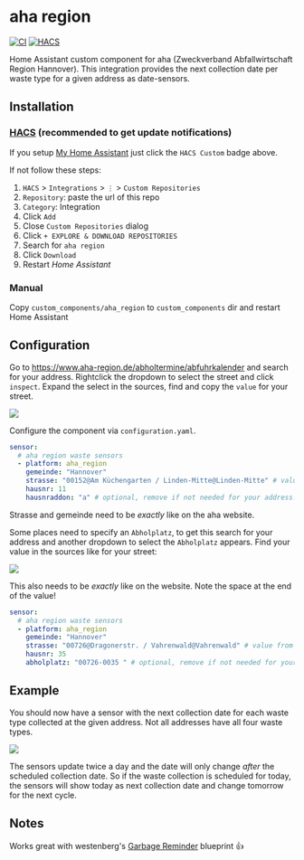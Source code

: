 # aha region
[![CI](https://github.com/flabbamann/aha_region/actions/workflows/ci.yaml/badge.svg)](https://github.com/flabbamann/aha_region/actions/workflows/ci.yaml)
[![HACS](https://img.shields.io/badge/HACS-Custom-41BDF5.svg)](https://my.home-assistant.io/redirect/hacs_repository/?owner=flabbamann&repository=aha_region&category=integration)

Home Assistant custom component for aha (Zweckverband Abfallwirtschaft Region Hannover). This integration provides the next collection date per waste type for a given address as date-sensors.

## Installation

### [HACS](https://hacs.xyz/) (recommended to get update notifications)

If you setup [My Home Assistant](https://my.home-assistant.io/) just click the `HACS Custom` badge above.

If not follow these steps:

1. `HACS` > `Integrations` > `⋮` > `Custom Repositories`
2. `Repository`: paste the url of this repo
3. `Category`: Integration
4. Click `Add`
5. Close `Custom Repositories` dialog
6. Click `+ EXPLORE & DOWNLOAD REPOSITORIES`
7. Search for `aha region`
8. Click `Download`
9. Restart _Home Assistant_


### Manual
Copy `custom_components/aha_region` to `custom_components` dir and restart Home Assistant

## Configuration
Go to https://www.aha-region.de/abholtermine/abfuhrkalender and search for your address. Rightclick the dropdown to select the street and click `inspect`. Expand the select in the sources, find and copy the `value` for your street.

![](doc/select_strasse.png)

Configure the component via `configuration.yaml`.

```yaml
sensor:
  # aha region waste sensors
  - platform: aha_region
    gemeinde: "Hannover"
    strasse: "00152@Am Küchengarten / Linden-Mitte@Linden-Mitte" # value from dropdown
    hausnr: 11
    hausnraddon: "a" # optional, remove if not needed for your address!
```
Strasse and gemeinde need to be _exactly_ like on the aha website.


Some places need to specify an `Abholplatz`, to get this search for your address and another dropdown to select the `Abholplatz` appears. Find your value in the sources like for your street:

![](doc/select_ladeort.png)

This also needs to be _exactly_ like on the website. Note the space at the end of the value!

```yaml
sensor:
  # aha region waste sensors
  - platform: aha_region
    gemeinde: "Hannover"
    strasse: "00726@Dragonerstr. / Vahrenwald@Vahrenwald" # value from dropdown
    hausnr: 35
    abholplatz: "00726-0035 " # optional, remove if not needed for your address!
```


## Example
You should now have a sensor with the next collection date for each waste type collected at the given address. Not all addresses have all four waste types.

![](doc/abfuhrtermine.png)

The sensors update twice a day and the date will only change _after_ the scheduled collection date. So if the waste collection is scheduled for today, the sensors will show today as next collection date and change tomorrow for the next cycle.

## Notes

Works great with westenberg's [Garbage Reminder](https://community.home-assistant.io/t/garbage-reminder/284213) blueprint 👍
